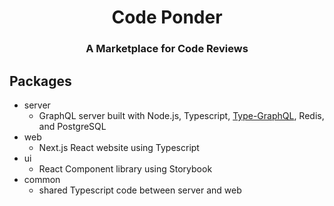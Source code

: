 <div align="center">

  # Code Ponder

  ### A Marketplace for Code Reviews

</div>

## Packages

- server
  - GraphQL server built with Node.js, Typescript, [Type-GraphQL](https://19majkel94.github.io/type-graphql/), Redis, and PostgreSQL
- web
  - Next.js React website using Typescript
- ui
  - React Component library using Storybook
- common
  - shared Typescript code between server and web
